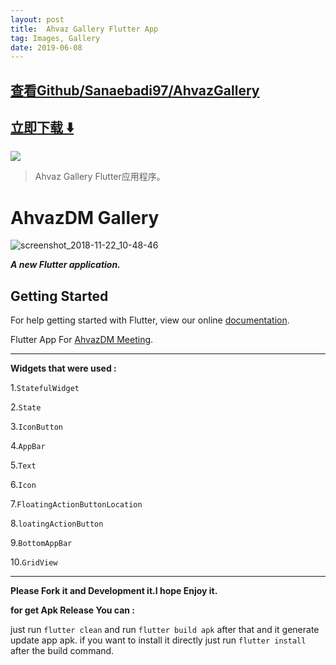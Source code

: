 ```yaml
---
layout: post
title:  Ahvaz Gallery Flutter App
tag: Images, Gallery
date: 2019-06-08
---
```


 

## [查看Github/Sanaebadi97/AhvazGallery](http://github.com/Sanaebadi97/AhvazGallery)
## [立即下载 ️⬇️ ](https://codeload.github.com/Sanaebadi97/AhvazGallery/zip/master) 


 
![](https://flutterawesome.com/content/images/2018/11/AhvazDM-Gallery.jpg)
 
>
> Ahvaz Gallery Flutter应用程序。
>

 

# AhvazDM Gallery 


![screenshot_2018-11-22_10-48-46](https://user-images.githubusercontent.com/26750131/48912712-52415400-ee44-11e8-9994-5054dabd0ab2.png)



***A new Flutter application.***

## Getting Started

For help getting started with Flutter, view our online
[documentation](https://flutter.io/).


Flutter App For [AhvazDM Meeting](https://t.me/AhvazDM).


---

__Widgets that were used :__

1.```StatefulWidget```

2.```State```

3.```IconButton```

4.```AppBar```

5.```Text```

6.```Icon```

7.```FloatingActionButtonLocation```

8.```loatingActionButton```

9.```BottomAppBar```

10.```GridView```


---

__Please Fork it and Development it.I hope Enjoy it.__


__for get Apk Release You can :__

just run ```flutter clean``` and run ```flutter build apk``` after that and it generate update app apk.
if you want to install it directly just run ```flutter install``` after the build command.


